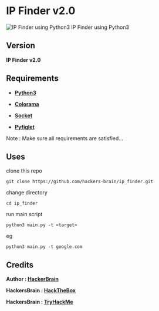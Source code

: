 # IP Finder v2.0
![IP Finder using Python3](https://github.com/hackers-brain/ip_finder/blob/master/host_ip_finder.png)
IP Finder using Python3
## Version
**IP Finder v2.0**
## Requirements
* **[Python3](https://www.python.org/downloads/)**

* **[Colorama](https://pypi.org/project/colorama/)**

* **[Socket](https://github.com/python/cpython/blob/3.8/Lib/shutil.py)**

* **[Pyfiglet](https://pypi.org/project/pyfiglet/0.7/)**

Note : Make sure all requirements are satisfied...

## Uses
clone this repo
```
git clone https://github.com/hackers-brain/ip_finder.git
```
change directory
```
cd ip_finder
```
run main script
```
python3 main.py -t <target>
```
eg
```
python3 main.py -t google.com
```

## Credits
**Author : [HackerBrain](https://github.com/hackers-brain/)**

**HackersBrain : [HackTheBox](https://www.hackthebox.eu/profile/303514)**

**HackersBrain : [TryHackMe](https://tryhackme.com/p/hackersbrain)**

